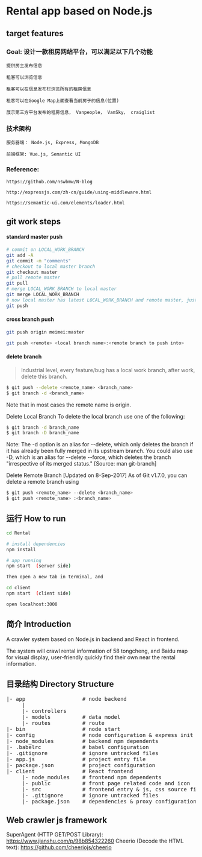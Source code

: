 # Rental app based on Node.js

## target features

### Goal: 设计一款租房网站平台，可以满足以下几个功能

 	提供房主发布信息
 
 	租客可以浏览信息
 
 	租客可以在信息发布栏浏览所有的租房信息
 
 	租客可以在Google Map上面查看当前房子的信息(位置)
 
 	展示第三方平台发布的租房信息， Vanpeople， VanSky， craiglist


### 技术架构

	服务器端： Node.js, Express, MongoDB

	前端框架: Vue.js, Semantic UI

### Reference: 

	https://github.com/nswbmw/N-blog

	http://expressjs.com/zh-cn/guide/using-middleware.html

	https://semantic-ui.com/elements/loader.html


## git work steps

#### standard master push

```bash
# commit on LOCAL_WORK_BRANCH
git add -A
git commit -m "comments"
# checkout to local master branch
git checkout master
# pull remote master
git pull
# merge LOCAL_WORK_BRANCH to local master
git merge LOCAL_WORK_BRANCH
# now local master has latest LOCAL_WORK_BRANCH and remote master, just push to remote master
git push
```

#### cross branch push
```bash
git push origin meimei:master
```

```bash
git push <remote> <local branch name>:<remote branch to push into>
```

#### delete branch

> Industrial level, every feature/bug has a local work branch, after work, delete this branch.

```bash
$ git push --delete <remote_name> <branch_name>
$ git branch -d <branch_name>
```
Note that in most cases the remote name is origin.

Delete Local Branch
To delete the local branch use one of the following:
```bash
$ git branch -d branch_name
$ git branch -D branch_name
```
Note: The -d option is an alias for --delete, which only deletes the branch if it has already been fully merged in its upstream branch. You could also use -D, which is an alias for --delete --force, which deletes the branch "irrespective of its merged status." [Source: man git-branch]

Delete Remote Branch [Updated on 8-Sep-2017]
As of Git v1.7.0, you can delete a remote branch using
```bash
$ git push <remote_name> --delete <branch_name>
$ git push <remote_name> :<branch_name>
```

## 运行 How to run

```bash
cd Rental

# install dependencies
npm install

# app running
npm start  (server side)

Then open a new tab in terminal, and

cd client
npm start  (client side)
```


	open localhost:3000


## 简介 Introduction

A crawler system based on Node.js in backend and React in frontend.

The system will crawl rental information of 58 tongcheng, and Baidu map for visual display, user-friendly quickly find their own near the rental information.

## 目录结构 Directory Structure
<pre>
|- app                  # node backend
     |
     |- controllers
     |- models          # data model
     |- routes          # route
|- bin                  # node start
|- config               # node configuration & express init
|- node_modules         # backend npm dependents
|- .babelrc             # babel configuration
|- .gitignore           # ignore untracked files
|- app.js               # project entry file
|- package.json         # project configuration
|- client               # React frontend
     |- node_modules    # frontend npm dependents
     |- public          # front page related code and icon
     |- src             # frontend entry & js, css source files
     |- .gitignore      # ignore untracked files
     |- package.json    # dependencies & proxy configurations
</pre>

## Web crawler js framework
SuperAgent (HTTP GET/POST Library): https://www.jianshu.com/p/98b854322260
Cheerio (Decode the HTML text): https://github.com/cheeriojs/cheerio
